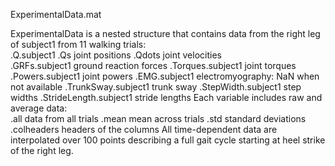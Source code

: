ExperimentalData.mat 

ExperimentalData is a nested structure that contains data from the right leg of subject1 from 11 walking trials:    
    .Q.subject1
        .Qs         	    joint positions
        .Qdots      	    joint velocities	
    .GRFs.subject1          ground reaction forces
    .Torques.subject1       joint torques 
    .Powers.subject1        joint powers 
    .EMG.subject1           electromyography: NaN when not available
    .TrunkSway.subject1     trunk sway
    .StepWidth.subject1     step widths
    .StrideLength.subject1  stride lengths
Each variable includes raw and average data:   
    .all    	    data from all trials
	.mean   	    mean across trials
	.std    	    standard deviations
	.colheaders 	headers of the columns 
All time-dependent data are interpolated over 100 points describing a full gait cycle starting at heel strike of the right leg.
